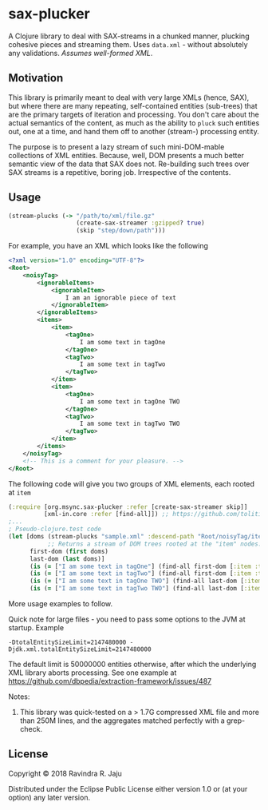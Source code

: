 # sax-plucker

A Clojure library to deal with SAX-streams in a chunked manner, plucking cohesive pieces and streaming them.
Uses `data.xml` - without absolutely any validations. *Assumes well-formed XML*.

## Motivation
This library is primarily meant to deal with very large XMLs (hence, SAX), but where there are many repeating,
self-contained entities (sub-trees) that are the primary targets of iteration and processing. You don't care
about the actual semantics of the content, as much as the ability to `pluck` such entities out, one at a time,
and hand them off to another (stream-) processing entity.

The purpose is to present a lazy stream of such mini-DOM-mable collections of XML entities. Because, well, DOM
presents a much better semantic view of the data that SAX does not. Re-building such trees over SAX streams is
a repetitive, boring job. Irrespective of the contents.

## Usage

```clojure
(stream-plucks (-> "/path/to/xml/file.gz" 
                   (create-sax-streamer :gzipped? true) 
                   (skip "step/down/path")))
```

For example, you have an XML which looks like the following
```xml
<?xml version="1.0" encoding="UTF-8"?>
<Root>
    <noisyTag>
        <ignorableItems>
            <ignorableItem>
                I am an ignorable piece of text
            </ignorableItem>
        </ignorableItems>
        <items>
            <item>
                <tagOne>
                    I am some text in tagOne
                </tagOne>
                <tagTwo>
                    I am some text in tagTwo
                </tagTwo>
            </item>
            <item>
                <tagOne>
                    I am some text in tagOne TWO
                </tagOne>
                <tagTwo>
                    I am some text in tagTwo TWO
                </tagTwo>
            </item>
        </items>
    </noisyTag>
    <!-- This is a comment for your pleasure. -->
</Root>
```

The following code will give you two groups of XML elements, each rooted at `item`
```clojure
(:require [org.msync.sax-plucker :refer [create-sax-streamer skip]]
          [xml-in.core :refer [find-all]]) ;; https://github.com/tolitius/xml-in for testing.
;...
; Pseudo-clojure.test code
(let [doms (stream-plucks "sample.xml" :descend-path "Root/noisyTag/items" :as-dom? true)
           ;; Returns a stream of DOM trees rooted at the "item" nodes.
      first-dom (first doms)
      last-dom (last doms)]
      (is (= ["I am some text in tagOne"] (find-all first-dom [:item :tagOne])))
      (is (= ["I am some text in tagTwo"] (find-all first-dom [:item :tagTwo])))
      (is (= ["I am some text in tagOne TWO"] (find-all last-dom [:item :tagOne])))
      (is (= ["I am some text in tagTwo TWO"] (find-all last-dom [:item :tagTwo]))))

```

More usage examples to follow.

Quick note for large files - you need to pass some options to the JVM at startup. Example

`-DtotalEntitySizeLimit=2147480000 -Djdk.xml.totalEntitySizeLimit=2147480000`

The default limit is 50000000 entities otherwise, after which the underlying XML library aborts processing.
See one example at https://github.com/dbpedia/extraction-framework/issues/487

Notes:
1. This library was quick-tested on a > 1.7G compressed XML file and more than 250M lines, and the aggregates matched perfectly 
with a grep-check.

## License

Copyright © 2018 Ravindra R. Jaju

Distributed under the Eclipse Public License either version 1.0 or (at
your option) any later version.

